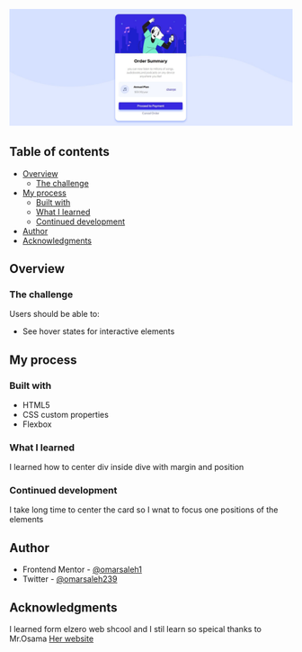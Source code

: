![screenshot of the project](screenshot.png)

## Table of contents

- [Overview](#overview)
  - [The challenge](#the-challenge)
- [My process](#my-process)
  - [Built with](#built-with)
  - [What I learned](#what-i-learned)
  - [Continued development](#continued-development)
- [Author](#author)
- [Acknowledgments](#acknowledgments)

## Overview

### The challenge

Users should be able to:

- See hover states for interactive elements

## My process

### Built with

- HTML5
- CSS custom properties
- Flexbox

### What I learned

I learned how to center div inside dive with margin and position

### Continued development

I take long time to center the card so I wnat to focus one positions of the elements 

## Author

- Frontend Mentor - [@omarsaleh1](https://www.frontendmentor.io/profile/omarsaleh1)
- Twitter - [@omarsaleh239](https://www.twitter.com/omarsaleh239)

## Acknowledgments

I learned form elzero web shcool and I stil learn so speical thanks to Mr.Osama [Her website](https://elzero.org/)
